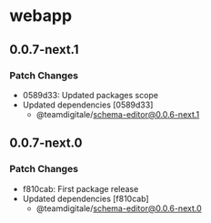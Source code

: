 # webapp

## 0.0.7-next.1

### Patch Changes

- 0589d33: Updated packages scope
- Updated dependencies [0589d33]
  - @teamdigitale/schema-editor@0.0.6-next.1

## 0.0.7-next.0

### Patch Changes

- f810cab: First package release
- Updated dependencies [f810cab]
  - @teamdigitale/schema-editor@0.0.6-next.0
